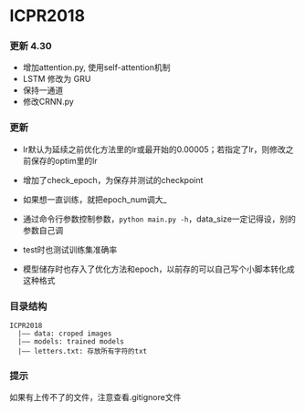 # ICPR2018
### 更新 4.30
- 增加attention.py, 使用self-attention机制
- LSTM 修改为 GRU
- 保持一通道
- 修改CRNN.py

### 更新
- lr默认为延续之前优化方法里的lr或最开始的0.00005；若指定了lr，则修改之前保存的optim里的lr
- 增加了check_epoch，为保存并测试的checkpoint
- 如果想一直训练，就把epoch_num调大_

- 通过命令行参数控制参数，`python main.py -h`，data_size一定记得设，别的参数自己调
- test时也测试训练集准确率
- 模型储存时也存入了优化方法和epoch，以前存的可以自己写个小脚本转化成这种格式

### 目录结构

```
ICPR2018  
  |—— data: croped images  
  |—— models: trained models  
  |—— letters.txt: 存放所有字符的txt  
```

### 提示

如果有上传不了的文件，注意查看.gitignore文件



